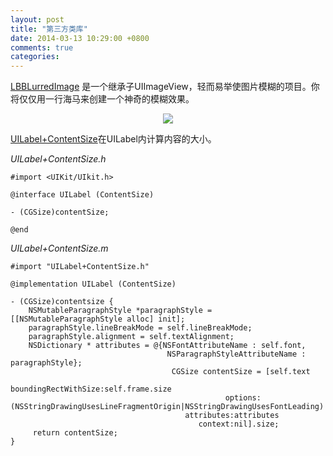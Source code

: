 ```yaml
---
layout: post
title: "第三方类库"
date: 2014-03-13 10:29:00 +0800
comments: true
categories: 
---
```


[LBBLurredImage](https://github.com/lukabernardi/LBBlurredImage) 是一个继承子UIImageView，轻而易举使图片模糊的项目。你将仅仅用一行海马来创建一个神奇的模糊效果。<center>![](https://raw.github.com/lukabernardi/LBBlurredImage/master/Resources/SimulatorScreenshot.png)</center>



[UILabel+ContentSize](https://gist.github.com/billyohgren/7944887)在UILabel内计算内容的大小。 

*UILabel+ContentSize.h*
	
	#import <UIKit/UIkit.h>
	
	@interface UILabel (ContentSize)
	
	- (CGSize)contentSize;
	
	@end
	
*UILabel+ContentSize.m*

	#import "UILabel+ContentSize.h"
	
	@implementation UILabel (ContentSize)
	
	- (CGSize)contentsize {
		NSMutableParagraphStyle *paragraphStyle = [[NSMutableParagraphStyle alloc] init];
	    paragraphStyle.lineBreakMode = self.lineBreakMode;
	    paragraphStyle.alignment = self.textAlignment;
	    NSDictionary * attributes = @{NSFontAttributeName : self.font,
	    							   NSParagraphStyleAttributeName : paragraphStyle};
	    							    CGSize contentSize = [self.text 
	    							    boundingRectWithSize:self.frame.size
                                                    options:(NSStringDrawingUsesLineFragmentOrigin|NSStringDrawingUsesFontLeading)
                                           attributes:attributes
                                              context:nil].size;
   		 return contentSize;
	}

  
